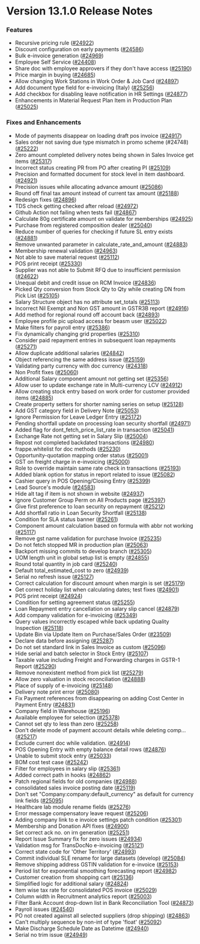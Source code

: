 # Version 13.1.0 Release Notes

### Features

- Recursive pricing rule ([#24922](https://github.com/frappe/beasm/pull/24922))
- Discount configuration on early payments ([#24586](https://github.com/frappe/beasm/pull/24586))
- Bulk e-invoice generation ([#24969](https://github.com/frappe/beasm/pull/24969))
- Employee Self Service ([#24408](https://github.com/frappe/beasm/pull/24408))
- Share doc with employee approvers if they don't have access ([#25190](https://github.com/frappe/beasm/pull/25190))
- Price margin in buying ([#24685](https://github.com/frappe/beasm/pull/24685))
- Allow changing Work Stations in Work Order & Job Card ([#24897](https://github.com/frappe/beasm/pull/24897))
- Add document type field for e-invoicing (Italy) ([#25256](https://github.com/frappe/beasm/pull/25256))
- Add checkbox for disabling leave notification in HR Settings ([#24877](https://github.com/frappe/beasm/pull/24877))
- Enhancements in Material Request Plan Item in Production Plan ([#25025](https://github.com/frappe/beasm/pull/25025))


### Fixes and Enhancements
- Mode of payments disappear on loading draft pos invoice ([#24917](https://github.com/frappe/beasm/pull/24917))
- Sales order not saving due type mismatch in promo scheme (#24748) ([#25222](https://github.com/frappe/beasm/pull/25222))
- Zero amount completed delivery notes being shown in Sales Invoice get items ([#25317](https://github.com/frappe/beasm/pull/25317))
- Incorrect status creating PR from PO after creating PI ([#25109](https://github.com/frappe/beasm/pull/25109))
- Precision and formatted document for stock level in item dashboard. ([#24921](https://github.com/frappe/beasm/pull/24921))
- Precision issues while allocating advance amount ([#25086](https://github.com/frappe/beasm/pull/25086))
- Round off final tax amount instead of current tax amount ([#25188](https://github.com/frappe/beasm/pull/25188))
- Redesign fixes ([#24896](https://github.com/frappe/beasm/pull/24896))
- TDS check getting checked after reload ([#24972](https://github.com/frappe/beasm/pull/24972))
- Github Action not failing when tests fail ([#24867](https://github.com/frappe/beasm/pull/24867))
- Calculate 80g certificate amount on validate for memberships ([#24925](https://github.com/frappe/beasm/pull/24925))
- Purchase from registered composition dealer ([#25040](https://github.com/frappe/beasm/pull/25040))
- Reduce number of queries for checking if future SL entry exists ([#24881](https://github.com/frappe/beasm/pull/24881))
- Remove unwanted parameter in calculate_rate_and_amount ([#24883](https://github.com/frappe/beasm/pull/24883))
- Membership renewal validation ([#24963](https://github.com/frappe/beasm/pull/24963))
- Not able to save material request ([#25112](https://github.com/frappe/beasm/pull/25112))
- POS print receipt ([#25330](https://github.com/frappe/beasm/pull/25330))
- Supplier was not able to Submit RFQ due to insufficient permission ([#24622](https://github.com/frappe/beasm/pull/24622))
- Unequal debit and credit issue on RCM Invoice ([#24836](https://github.com/frappe/beasm/pull/24836))
- Picked Qty conversion from Stock Qty to Qty while creating DN from Pick List ([#25105](https://github.com/frappe/beasm/pull/25105))
- Salary Structure object has no attribute set_totals ([#25113](https://github.com/frappe/beasm/pull/25113))
- Incorrect Nil Exempt and Non GST amount in GSTR3B report ([#24916](https://github.com/frappe/beasm/pull/24916))
- Add method for regional round off account back ([#24893](https://github.com/frappe/beasm/pull/24893))
- Employee profile pic upload access for beasm user ([#25022](https://github.com/frappe/beasm/pull/25022))
- Make filters for payroll entry ([#25386](https://github.com/frappe/beasm/pull/25386))
- Fix dynamically changing grid properties ([#25310](https://github.com/frappe/beasm/pull/25310))
- Consider paid repayment entries in subsequent loan repayments ([#25271](https://github.com/frappe/beasm/pull/25271))
- Allow duplicate additional salaries ([#24842](https://github.com/frappe/beasm/pull/24842))
- Object referencing the same address issue ([#25159](https://github.com/frappe/beasm/pull/25159))
- Validating party currency with doc currency ([#24318](https://github.com/frappe/beasm/pull/24318))
- Non Profit fixes ([#25060](https://github.com/frappe/beasm/pull/25060))
- Additional Salary component amount not getting set ([#25356](https://github.com/frappe/beasm/pull/25356))
- Allow user to update exchange rate in Multi-currency LCV ([#24912](https://github.com/frappe/beasm/pull/24912))
- Allow creating stock entry based on work order for customer provided items ([#24885](https://github.com/frappe/beasm/pull/24885))
- Create property setters for shorter naming series on setup ([#25128](https://github.com/frappe/beasm/pull/25128))
- Add GST category field in Delivery Note ([#25053](https://github.com/frappe/beasm/pull/25053))
- Ignore Permission for Leave Ledger Entry ([#25172](https://github.com/frappe/beasm/pull/25172))
- Pending shortfall update  on processing loan security shortfall ([#24971](https://github.com/frappe/beasm/pull/24971))
- Added flag for dont_fetch_price_list_rate in transaction ([#25041](https://github.com/frappe/beasm/pull/25041))
- Exchange Rate not getting set in Salary Slip ([#25004](https://github.com/frappe/beasm/pull/25004))
- Repost not completed backdated transactions ([#24980](https://github.com/frappe/beasm/pull/24980))
- frappe.whitelist for doc methods ([#25230](https://github.com/frappe/beasm/pull/25230))
- Opportunity-quotation mapping order status ([#25001](https://github.com/frappe/beasm/pull/25001))
- GST on freight charge in e-invoicing ([#25000](https://github.com/frappe/beasm/pull/25000))
- Role to override maintain same rate check in transactions ([#25193](https://github.com/frappe/beasm/pull/25193))
- Added blank option for status in report related to issue ([#25082](https://github.com/frappe/beasm/pull/25082))
- Cashier query in POS Opening/Closing Entry ([#25399](https://github.com/frappe/beasm/pull/25399))
- Lead Source's module ([#24583](https://github.com/frappe/beasm/pull/24583))
- Hide alt tag if item is not shown in website ([#24937](https://github.com/frappe/beasm/pull/24937))
- Ignore Customer Group Perm on All Products page ([#25397](https://github.com/frappe/beasm/pull/25397))
- Give first preference to loan security on repayment ([#25212](https://github.com/frappe/beasm/pull/25212))
- Add shortfall ratio in Loan Security Shortfall ([#25138](https://github.com/frappe/beasm/pull/25138))
- Condition for SLA status banner ([#25261](https://github.com/frappe/beasm/pull/25261))
- Component amount calculation based on formula with abbr not working ([#25117](https://github.com/frappe/beasm/pull/25117))
- Remove gst name validation for purchase Invoice ([#25235](https://github.com/frappe/beasm/pull/25235))
- Do not fetch stopped MR in production plan ([#25063](https://github.com/frappe/beasm/pull/25063))
- Backport missing commits to develop branch ([#25305](https://github.com/frappe/beasm/pull/25305))
- UOM length unit in global setup list is empty ([#24855](https://github.com/frappe/beasm/pull/24855))
- Round total quantity in job card ([#25240](https://github.com/frappe/beasm/pull/25240))
- Default total_estimated_cost to zero ([#24939](https://github.com/frappe/beasm/pull/24939))
- Serial no refresh issue ([#25127](https://github.com/frappe/beasm/pull/25127))
- Correct calculation for discount amount when margin is set ([#25179](https://github.com/frappe/beasm/pull/25179))
- Get correct holiday list when calculating dates; test fixes ([#24901](https://github.com/frappe/beasm/pull/24901))
- POS print receipt ([#24924](https://github.com/frappe/beasm/pull/24924))
- Condition for setting agreement status ([#25255](https://github.com/frappe/beasm/pull/25255))
- Loan Repayment entry cancellation on salary slip cancel ([#24879](https://github.com/frappe/beasm/pull/24879))
- Add company validation for e-invoicing ([#25349](https://github.com/frappe/beasm/pull/25349))
- Query values incorrectly escaped while back updating Quality Inspection ([#25118](https://github.com/frappe/beasm/pull/25118))
- Update Bin via Update Item on Purchase/Sales Order  ([#23509](https://github.com/frappe/beasm/pull/23509))
- Declare data before assigning ([#25287](https://github.com/frappe/beasm/pull/25287))
- Do not set standard link in Sales Invoice as custom ([#25096](https://github.com/frappe/beasm/pull/25096))
- Hide serial and batch selector in Stock Entry ([#25107](https://github.com/frappe/beasm/pull/25107))
- Taxable value including Freight and Forwarding charges in GSTR-1 Report ([#25290](https://github.com/frappe/beasm/pull/25290))
- Remove nonexistent method from pick list ([#25279](https://github.com/frappe/beasm/pull/25279))
- Allow zero valuation in stock reconciliation ([#24888](https://github.com/frappe/beasm/pull/24888))
- Place of supply of e-invoicing ([#25148](https://github.com/frappe/beasm/pull/25148))
- Delivery note print error ([#25080](https://github.com/frappe/beasm/pull/25080))
- Fix Payment references from disappearing on adding Cost Center in Payment Entry ([#24831](https://github.com/frappe/beasm/pull/24831))
- Company field in Warehouse ([#25196](https://github.com/frappe/beasm/pull/25196))
- Available employee for selection ([#25378](https://github.com/frappe/beasm/pull/25378))
- Cannot set qty to less than zero ([#25258](https://github.com/frappe/beasm/pull/25258))
- Don't delete mode of payment account details while deleting comp… ([#25217](https://github.com/frappe/beasm/pull/25217))
- Exclude current doc while validation. ([#24914](https://github.com/frappe/beasm/pull/24914))
- POS Opening Entry with empty balance detail rows ([#24876](https://github.com/frappe/beasm/pull/24876))
- Unable to submit stock entry ([#25033](https://github.com/frappe/beasm/pull/25033))
- BOM cost test case ([#25242](https://github.com/frappe/beasm/pull/25242))
- Filter for employees in salary slip ([#25361](https://github.com/frappe/beasm/pull/25361))
- Added correct path in hooks ([#24862](https://github.com/frappe/beasm/pull/24862))
- Patch regional fields for old companies ([#24988](https://github.com/frappe/beasm/pull/24988))
- consolidated sales invoice posting date ([#25119](https://github.com/frappe/beasm/pull/25119))
- Don't set "Company:company:default_currency" as default for currency link fields ([#25095](https://github.com/frappe/beasm/pull/25095))
- Healthcare lab module rename fields ([#25276](https://github.com/frappe/beasm/pull/25276))
- Error message compensatory leave request ([#25206](https://github.com/frappe/beasm/pull/25206))
- Adding company link to e invoice settings patch condition ([#25301](https://github.com/frappe/beasm/pull/25301))
- Membership and Donation API fixes ([#24900](https://github.com/frappe/beasm/pull/24900))
- Set correct ack no. on irn generation ([#25251](https://github.com/frappe/beasm/pull/25251))
- Report Issue Summary fix for zero issues ([#24934](https://github.com/frappe/beasm/pull/24934))
- Validation msg for TransDocNo e-invoicing ([#25121](https://github.com/frappe/beasm/pull/25121))
- Correct state code for 'Other Territory' ([#24993](https://github.com/frappe/beasm/pull/24993))
- Commit individual SLE rename for large datasets (develop) ([#25084](https://github.com/frappe/beasm/pull/25084))
- Remove shipping address GSTIN validation for e-invoice ([#25153](https://github.com/frappe/beasm/pull/25153))
- Period list for exponential smoothing forecasting report ([#24982](https://github.com/frappe/beasm/pull/24982))
- Customer creation from shopping cart ([#25136](https://github.com/frappe/beasm/pull/25136))
- Simplified logic for additional salary ([#24824](https://github.com/frappe/beasm/pull/24824))
- Item wise tax rate for consolidated POS invoice ([#25029](https://github.com/frappe/beasm/pull/25029))
- Column width in Recruitment analytics report ([#25003](https://github.com/frappe/beasm/pull/25003))
- Filter Bank Account drop-down list in Bank Reconciliation Tool ([#24873](https://github.com/frappe/beasm/pull/24873))
- Payroll issues ([#24540](https://github.com/frappe/beasm/pull/24540))
- PO not created against all selected suppliers (drop shipping) ([#24863](https://github.com/frappe/beasm/pull/24863))
- Can't multiply sequence by non-int of type 'float' ([#25092](https://github.com/frappe/beasm/pull/25092))
- Make Discharge Schedule Date as Datetime ([#24940](https://github.com/frappe/beasm/pull/24940))
- Serial no trim issue ([#24949](https://github.com/frappe/beasm/pull/24949))
